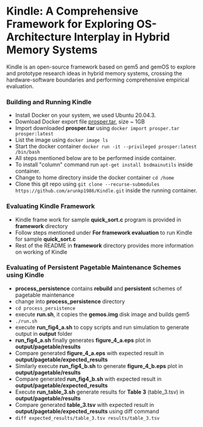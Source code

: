 # Kindle: A Comprehensive Framework for Exploring  OS-Architecture Interplay in Hybrid Memory Systems
Kindle is an open-source framework based on gem5 and gemOS to explore and prototype research ideas in hybrid memory systems, crossing the hardware-software boundaries and performing comprehensive empirical evaluation.

### Building and Running Kindle
- Install Docker on your system, we used Ubuntu 20.04.3.
- Download Docker export file [prosper.tar](https://drive.google.com/file/d/15zgZGVF875KMg2COBpXdJpEJAlfV88Jr/view?usp=sharing), size ~ 1GB
- Import downloaded **prosper.tar** using `docker import prosper.tar prosper:latest`
- List the image using `docker image ls`
- Start the docker container `docker run -it --privileged prosper:latest /bin/bash`
- All steps mentioned below are to be performed inside container.
- To install "column" command run `apt-get install bsdmainutils` inside container.
- Change to home directory inside the docker container `cd /home`
- Clone this git repo using `git clone --recurse-submodules https://github.com/arunkp1986/Kindle.git` inside the running container.

### Evaluating Kindle Framework
- Kindle frame work for sample **quick_sort.c** program is provided in **framework** directory
- Follow steps mentioned under **For framework evaluation** to run Kindle for sample **quick_sort.c**
- Rest of the README in **framework** directory provides more information on working of Kindle

### Evaluating of Persistent Pagetable Maintenance Schemes using Kindle
- **process_persistence** contains **rebuild** and **persistent** schemes of pagetable maintenance
- change into **process_persistence** directory
- `cd process_persistence`
- execute **run.sh**, it copies the **gemos.img** disk image and builds gem5
- `./run.sh`
- execute **run_fig4_a.sh** to copy scripts and run simulation to generate output in **output** folder
- **run_fig4_a.sh** finally generates **figure_4_a.eps** plot in **output/pagetable/results**
- Compare generated **figure_4_a.eps** with expected result in **output/pagetable/expected_results**
- Similarly execute **run_fig4_b.sh** to generate **figure_4_b.eps** plot in **output/pagetable/results**
- Compare generated **run_fig4_b.sh** with expected result in **output/pagetable/expected_results**
- Execute **run_table_3.sh** generate results for **Table 3** (table_3.tsv) in  **output/pagetable/results**
- Compare generated **table_3.tsv** with expected result in **output/pagetable/expected_results** using diff command
- `diff expected_results/table_3.tsv results/table_3.tsv`  

